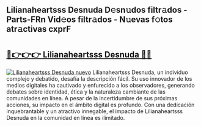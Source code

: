 ## Lilianaheartsss Desnuda D𝚎sn𝚞dos filtr𝚊dos - Parts-FRn Vid𝚎os filtr𝚊dos - N𝚞evas f𝚘tos atr𝚊ctivas cxprF

# <h2><a href="http://mb7s5l.tromn.icu/?c=Lilianaheartsss+Desnuda">🔗👉👉👉 Lilianaheartsss Desnuda 🔗🔗</a></h2>

[![Lilianaheartsss Desnuda nuevo](https://i.imgur.com/pEAQMta.gif)](http://mb7s5l.tromn.icu/?c=Lilianaheartsss+Desnuda)
Lilianaheartsss Desnuda, un individuo complejo y debatido, desafía la descripción fácil. Su uso innovador de los medios digitales ha cautivado y enfurecido a los observadores, generando debates sobre identidad, ética y la naturaleza cambiante de las comunidades en línea. A pesar de la incertidumbre de sus próximas acciones, su impacto en el ámbito digital es profundo. Con una dedicación inquebrantable y un atractivo innegable, el impacto de Lilianaheartsss Desnuda en la comunidad en línea es ilimitado.
